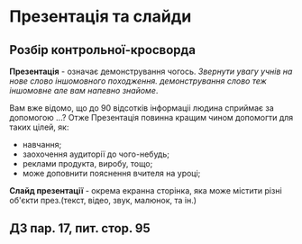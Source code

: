 # Презентація та слайди

## Розбір контрольної-кросворда

**Презентація** - означає демонстрування чогось. 
_Звернути увагу учнів на нове слово іншомовного походження. демонстрування слово теж іншомовне але вам напевно знайоме_.

Вам вже відомо, що до 90 відсотків інформаціі людина сприймає за допомогою ...?
Отже Презентація повинна кращим чином допомогти для таких цілей, як:
- навчання;
- заохочення аудиторії до чого-небудь;
- реклами продукта, виробу, тощо;
- може доповнити пояснення вчителя на уроці;

**Слайд презентації** - окрема екранна сторінка, яка може містити різні об'єкти през.(текст, відео, звук, малюнок, та ін.)

## ДЗ пар. 17, пит. стор. 95